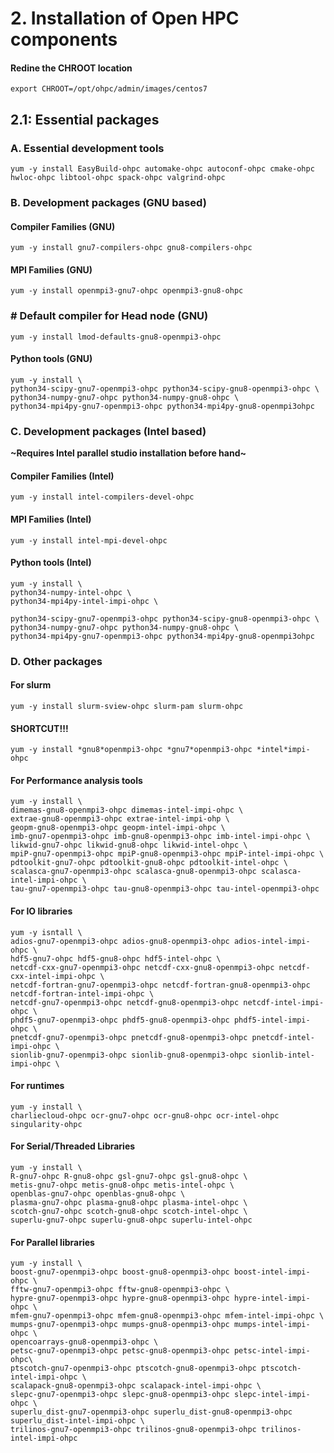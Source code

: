 # 2. Installation of Open HPC components

#### Redine the CHROOT location
```
export CHROOT=/opt/ohpc/admin/images/centos7
```

## 2.1: Essential packages

### A. Essential development tools

```
yum -y install EasyBuild-ohpc automake-ohpc autoconf-ohpc cmake-ohpc hwloc-ohpc libtool-ohpc spack-ohpc valgrind-ohpc
```

### B. Development packages (GNU based)

#### Compiler Families (GNU)

```
yum -y install gnu7-compilers-ohpc gnu8-compilers-ohpc 
```

#### MPI Families (GNU)

```
yum -y install openmpi3-gnu7-ohpc openmpi3-gnu8-ohpc
```

### # Default compiler for Head node (GNU)

```
yum -y install lmod-defaults-gnu8-openmpi3-ohpc
```

#### Python tools (GNU)

```
yum -y install \
python34-scipy-gnu7-openmpi3-ohpc python34-scipy-gnu8-openmpi3-ohpc \
python34-numpy-gnu7-ohpc python34-numpy-gnu8-ohpc \
python34-mpi4py-gnu7-openmpi3-ohpc python34-mpi4py-gnu8-openmpi3ohpc
```

### C. Development packages (Intel based)

**~Requires Intel parallel studio installation before hand~**

#### Compiler Families (Intel)

```
yum -y install intel-compilers-devel-ohpc
```

#### MPI Families (Intel)

```
yum -y install intel-mpi-devel-ohpc
```

#### Python tools (Intel)

```
yum -y install \
python34-numpy-intel-ohpc \
python34-mpi4py-intel-impi-ohpc \

python34-scipy-gnu7-openmpi3-ohpc python34-scipy-gnu8-openmpi3-ohpc \
python34-numpy-gnu7-ohpc python34-numpy-gnu8-ohpc \
python34-mpi4py-gnu7-openmpi3-ohpc python34-mpi4py-gnu8-openmpi3ohpc
```

### D. Other packages

#### For slurm
```
yum -y install slurm-sview-ohpc slurm-pam slurm-ohpc
```

#### SHORTCUT!!!

```
yum -y install *gnu8*openmpi3-ohpc *gnu7*openmpi3-ohpc *intel*impi-ohpc
```

#### For Performance analysis tools
```
yum -y install \
dimemas-gnu8-openmpi3-ohpc dimemas-intel-impi-ohpc \
extrae-gnu8-openmpi3-ohpc extrae-intel-impi-ohp \
geopm-gnu8-openmpi3-ohpc geopm-intel-impi-ohpc \
imb-gnu7-openmpi3-ohpc imb-gnu8-openmpi3-ohpc imb-intel-impi-ohpc \
likwid-gnu7-ohpc likwid-gnu8-ohpc likwid-intel-ohpc \
mpiP-gnu7-openmpi3-ohpc mpiP-gnu8-openmpi3-ohpc mpiP-intel-impi-ohpc \ 
pdtoolkit-gnu7-ohpc pdtoolkit-gnu8-ohpc pdtoolkit-intel-ohpc \
scalasca-gnu7-openmpi3-ohpc scalasca-gnu8-openmpi3-ohpc scalasca-intel-impi-ohpc \
tau-gnu7-openmpi3-ohpc tau-gnu8-openmpi3-ohpc tau-intel-openmpi3-ohpc
```

#### For IO libraries
```
yum -y isntall \
adios-gnu7-openmpi3-ohpc adios-gnu8-openmpi3-ohpc adios-intel-impi-ohpc \
hdf5-gnu7-ohpc hdf5-gnu8-ohpc hdf5-intel-ohpc \
netcdf-cxx-gnu7-openmpi3-ohpc netcdf-cxx-gnu8-openmpi3-ohpc netcdf-cxx-intel-impi-ohpc \
netcdf-fortran-gnu7-openmpi3-ohpc netcdf-fortran-gnu8-openmpi3-ohpc netcdf-fortran-intel-impi-ohpc \
netcdf-gnu7-openmpi3-ohpc netcdf-gnu8-openmpi3-ohpc netcdf-intel-impi-ohpc \
phdf5-gnu7-openmpi3-ohpc phdf5-gnu8-openmpi3-ohpc phdf5-intel-impi-ohpc \
pnetcdf-gnu7-openmpi3-ohpc pnetcdf-gnu8-openmpi3-ohpc pnetcdf-intel-impi-ohpc \
sionlib-gnu7-openmpi3-ohpc sionlib-gnu8-openmpi3-ohpc sionlib-intel-impi-ohpc \
```

#### For runtimes
```
yum -y install \
charliecloud-ohpc ocr-gnu7-ohpc ocr-gnu8-ohpc ocr-intel-ohpc singularity-ohpc
```

#### For Serial/Threaded Libraries
```
yum -y install \ 
R-gnu7-ohpc R-gnu8-ohpc gsl-gnu7-ohpc gsl-gnu8-ohpc \
metis-gnu7-ohpc metis-gnu8-ohpc metis-intel-ohpc \
openblas-gnu7-ohpc openblas-gnu8-ohpc \
plasma-gnu7-ohpc plasma-gnu8-ohpc plasma-intel-ohpc \
scotch-gnu7-ohpc scotch-gnu8-ohpc scotch-intel-ohpc \
superlu-gnu7-ohpc superlu-gnu8-ohpc superlu-intel-ohpc 
```

#### For Parallel libraries 
```
yum -y install \
boost-gnu7-openmpi3-ohpc boost-gnu8-openmpi3-ohpc boost-intel-impi-ohpc \
fftw-gnu7-openmpi3-ohpc fftw-gnu8-openmpi3-ohpc \
hypre-gnu7-openmpi3-ohpc hypre-gnu8-openmpi3-ohpc hypre-intel-impi-ohpc \
mfem-gnu7-openmpi3-ohpc mfem-gnu8-openmpi3-ohpc mfem-intel-impi-ohpc \
mumps-gnu7-openmpi3-ohpc mumps-gnu8-openmpi3-ohpc mumps-intel-impi-ohpc \
opencoarrays-gnu8-openmpi3-ohpc \
petsc-gnu7-openmpi3-ohpc petsc-gnu8-openmpi3-ohpc petsc-intel-impi-ohpc\
ptscotch-gnu7-openmpi3-ohpc ptscotch-gnu8-openmpi3-ohpc ptscotch-intel-impi-ohpc \
scalapack-gnu8-openmpi3-ohpc scalapack-intel-impi-ohpc \
slepc-gnu7-openmpi3-ohpc slepc-gnu8-openmpi3-ohpc slepc-intel-impi-ohpc \
superlu_dist-gnu7-openmpi3-ohpc superlu_dist-gnu8-openmpi3-ohpc superlu_dist-intel-impi-ohpc \
trilinos-gnu7-openmpi3-ohpc trilinos-gnu8-openmpi3-ohpc trilinos-intel-impi-ohpc
```
